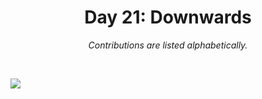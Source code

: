 <h1 align="center">Day 21: Downwards</h1>
<p align="center"><em>Contributions are listed alphabetically.</em></p>
<br>

![](https://raw.githubusercontent.com/Z3tt/30DayChartChallenge_Collection2021/main/contributions/21_downwards/21_downwards_collage.jpg)
